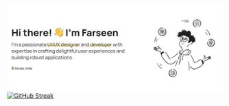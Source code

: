 <img src="./assests/banner.svg">

<div align="left">
  <a href="https://git.io/streak-stats"><img src="https://streak-stats.demolab.com?user=muhdfarseen&hide_border=true" alt="GitHub Streak" /></a>
</div>


